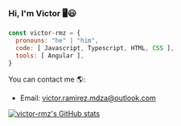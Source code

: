 ### Hi, I'm Victor 🖥️😃

```js
const victor-rmz = {
  pronouns: "he" | "him",
  code: [ Javascript, Typescript, HTML, CSS ],
  tools: [ Angular ],
}
```

You can contact me 🌎:
- Email: victor.ramirez.mdza@outlook.com 

[![victor-rmz's GitHub stats](https://github-readme-stats.vercel.app/api?username=victor-rmz)](https://github.com/anuraghazra/github-readme-stats)

<!--
**victor-rmz/victor-rmz** is a ✨ _special_ ✨ repository because its `README.md` (this file) appears on your GitHub profile.

Here are some ideas to get you started:

- 🔭 I’m currently working on ...
- 🌱 I’m currently learning ...
- 👯 I’m looking to collaborate on ...
- 🤔 I’m looking for help with ...
- 💬 Ask me about ...
- 📫 How to reach me: ...
- 😄 Pronouns: ...
- ⚡ Fun fact: ...
-->
